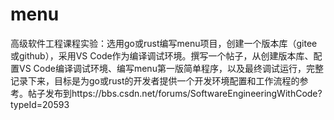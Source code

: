 # menu
高级软件工程课程实验：选用go或rust编写menu项目，创建一个版本库（gitee或github），采用VS Code作为编译调试环境。撰写一个帖子，从创建版本库、配置VS Code编译调试环境、编写menu第一版简单程序，以及最终调试运行，完整记录下来，目标是为go或rust的开发者提供一个开发环境配置和工作流程的参考。帖子发布到https://bbs.csdn.net/forums/SoftwareEngineeringWithCode?typeId=20593
